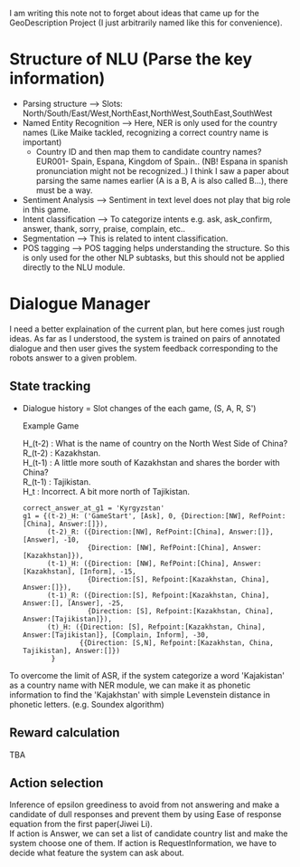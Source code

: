 I am writing this note not to forget about ideas that came up for the GeoDescription Project (I just arbitrarily named like this for convenience).

# Structure of NLU (Parse the key information)
- Parsing structure --> Slots: North/South/East/West,NorthEast,NorthWest,SouthEast,SouthWest
- Named Entity Recognition --> Here, NER is only used for the country names
 (Like Maike tackled, recognizing a correct country name is important) 
  - Country ID and then map them to candidate country names? EUR001- Spain, Espana, Kingdom of Spain..
   (NB! Espana in spanish pronunciation might not be recognized..)
   I think I saw a paper about parsing the same names earlier (A is a B, A is also called B...), there must be a way.
- Sentiment Analysis --> Sentiment in text level does not play that big role in this game.
- Intent classification --> To categorize intents e.g. ask, ask_confirm, answer, thank, sorry, praise, complain, etc..
- Segmentation --> This is related to intent classification.
- POS tagging --> POS tagging helps understanding the structure. So this is only used for the other NLP subtasks, but this should not be applied directly to the NLU module.

# Dialogue Manager
I need a better explaination of the current plan, but here comes just rough ideas.
As far as I understood, the system is trained on pairs of annotated dialogue and then
user gives the system feedback corresponding to the robots answer to a given problem.

## State tracking
- Dialogue history = Slot changes of the each game, (S, A, R, S')  
  
  Example Game  
  
  H_(t-2) : What is the name of country on the North West Side of China?  
  R_(t-2) : Kazakhstan.  
  H_(t-1) : A little more south of Kazakhstan and shares the border with China?  
  R_(t-1) : Tajikistan.  
  H_t : Incorrect. A bit more north of Tajikistan.  
  
  ```
  correct_answer_at_g1 = 'Kyrgyzstan'
  g1 = {(t-2)_H: ('GameStart', [Ask], 0, {Direction:[NW], RefPoint:[China], Answer:[]}), 
        (t-2)_R: ({Direction:[NW], RefPoint:[China], Answer:[]}, [Answer], -10, 
                  {Direction: [NW], RefPoint:[China], Answer:[Kazakhstan]}),
        (t-1)_H: ({Direction: [NW], RefPoint:[China], Answer:[Kazakhstan], [Inform], -15, 
                  {Direction:[S], Refpoint:[Kazakhstan, China], Answer:[]}),
        (t-1)_R: ({Direction:[S], Refpoint:[Kazakhstan, China], Answer:[], [Answer], -25, 
                  {Direction: [S], Refpoint:[Kazakhstan, China], Answer:[Tajikistan]}),
        (t)_H: ({Direction: [S], Refpoint:[Kazakhstan, China], Answer:[Tajikistan]}, [Complain, Inform], -30,
                {{Direction: [S,N], Refpoint:[Kazakhstan, China, Tajikistan], Answer:[]})
         }      
  ```

To overcome the limit of ASR, if the system categorize a word 'Kajakistan' as a country name with NER module,
we can make it as phonetic information to find the 'Kajakhstan' with simple Levenstein distance in phonetic letters.
(e.g. Soundex algorithm)

## Reward calculation
TBA

## Action selection
Inference of epsilon greediness to avoid from not answering and make a candidate of dull responses and prevent them by using
Ease of response equation from the first paper(Jiwei Li).  
If action is Answer, we can set a list of candidate country list and make the system choose one of them.
If action is RequestInformation, we have to decide what feature the system can ask about.

